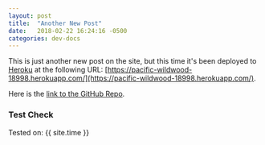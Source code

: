 ```yaml
---
layout: post
title:  "Another New Post"
date:   2018-02-22 16:24:16 -0500
categories: dev-docs
---
```


This is just another new post on the site, but this time it's been deployed to [Heroku](https://www.heroku.com/home) at the following URL: [https://pacific-wildwood-18998.herokuapp.com/](https://pacific-wildwood-18998.herokuapp.com/).

Here is the [link to the GitHub Repo](https://github.com/ericyork/eidolon).

### Test Check

Tested on: {{ site.time }}
